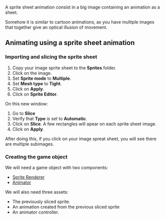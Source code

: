 A sprite sheet animation consist in a big image containing an animation as a sheet.

Somehow it is similar to cartoon animations, as you have multiple images that together give an optical illusion of movement.

## Animating using a sprite sheet animation

### Importing and slicing the sprite sheet

1. Copy your image sprite sheet to the **Sprites** folder.
2. Click on the image.
3. Set **Sprite mode** to **Multiple**.
4. Set **Mesh type** to **Tight**.
5. Click on **Apply**.
6. Click on **Sprite Editor**.

On this new window:

1. Go to **Slice** 
2. Verify that **Type** is set to **Automatic**.
3. Click on **Slice**.
A few rectangles will apear on each sprite sheet image.
4. Click on **Apply**.

After doing this, if you click on your image spreat sheet, you will see there are multiple subimages.

### Creating the game object

We will need a game object with two components:

- [Sprite Renderer](https://github.com/Flashky/learn-unity/blob/master/Components%20-%20Sprite%20Renderer.md)
- [Animator](https://github.com/Flashky/learn-unity/blob/master/Components%20-%20Animator.md)

We will also need three assets:

- The previously sliced sprite.
- An animation created from the previous sliced sprite
- An animator controller.

